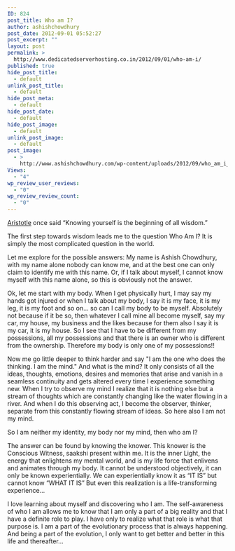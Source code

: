 ```yaml
---
ID: 824
post_title: Who am I?
author: ashishchowdhury
post_date: 2012-09-01 05:52:27
post_excerpt: ""
layout: post
permalink: >
  http://www.dedicatedserverhosting.co.in/2012/09/01/who-am-i/
published: true
hide_post_title:
  - default
unlink_post_title:
  - default
hide_post_meta:
  - default
hide_post_date:
  - default
hide_post_image:
  - default
unlink_post_image:
  - default
post_image:
  - >
    http://www.ashishchowdhury.com/wp-content/uploads/2012/09/who_am_i_cropped.jpg
Views:
  - "4"
wp_review_user_reviews:
  - "0"
wp_review_review_count:
  - "0"
---
```

<a title="Aristotle" href="http://www.ashishchowdhury.com/aristotle/">Aristotle</a> once said “Knowing yourself is the beginning of all wisdom.”

The first step towards wisdom leads me to the question Who Am I? It is simply the most complicated question in the world.

Let me explore for the possible answers: My name is Ashish Chowdhury, with my name alone nobody can know me, and at the best one can only claim to identify me with this name. Or, if I talk about myself, I cannot know myself with this name alone, so this is obviously not the answer.

Ok, let me start with my body. When I get physically hurt, I may say my hands got injured or when I talk about my body, I say it is my face, it is my leg, it is my foot and so on… so can I call my body to be myself. Absolutely not because if it be so, then whatever I call mine all become myself, say my car, my house, my business and the likes because for them also I say it is my car, it is my house. So I see that I have to be different from my possessions, all my possessions and that there is an owner who is different from the ownership. Therefore my body is only one of my possessions!!

Now me go little deeper to think harder and say "I am the one who does the thinking. I am the mind." And what is the mind? It only consists of all the ideas, thoughts, emotions, desires and memories that arise and vanish in a seamless continuity and gets altered every time I experience something new. When I try to observe my mind I realize that it is nothing else but a stream of thoughts which are constantly changing like the water flowing in a river. And when I do this observing act, I become the observer, thinker, separate from this constantly flowing stream of ideas. So here also I am not my mind.

So I am neither my identity, my body nor my mind, then who am I?

The answer can be found by knowing the knower. This knower is the Conscious Witness, saakshi present within me. It is the inner Light, the energy that enlightens my mental world, and is my life force that enlivens and animates through my body. It cannot be understood objectively, it can only be known experientially. We can experientially know it as “IT IS” but cannot know “WHAT IT IS” But even this realization is a life-transforming experience...

I love learning about myself and discovering who I am. The self-awareness of who I am allows me to know that I am only a part of a big reality and that I have a definite role to play. I have only to realize what that role is what that purpose is. I am a part of the evolutionary process that is always happening. And being a part of the evolution, I only want to get better and better in this life and thereafter...
